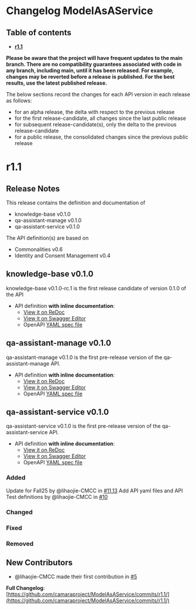 # Changelog ModelAsAService

## Table of contents

- **[r1.1](#r11)**

**Please be aware that the project will have frequent updates to the main branch. There are no compatibility guarantees associated with code in any branch, including main, until it has been released. For example, changes may be reverted before a release is published. For the best results, use the latest published release.**

The below sections record the changes for each API version in each release as follows:

* for an alpha release, the delta with respect to the previous release
* for the first release-candidate, all changes since the last public release
* for subsequent release-candidate(s), only the delta to the previous release-candidate
* for a public release, the consolidated changes since the previous public release

<!--Repeat the below release section (header 1 and subsections) at the top of this file for each new (pre-)release-->

# r1.1

## Release Notes

This release contains the definition and documentation of
*  knowledge-base v0.1.0
*  qa-assistant-manage v0.1.0
*  qa-assistant-service v0.1.0

The API definition(s) are based on
* Commonalities v0.6
* Identity and Consent Management v0.4

## knowledge-base v0.1.0

knowledge-base v0.1.0-rc.1 is the first release candidate of version 0.1.0 of the API

- API definition **with inline documentation**:
  - [View it on ReDoc](https://redocly.github.io/redoc/?url=https://raw.githubusercontent.com/camaraproject/ModelAsAService/r1.1/code/API_definitions/knowledge-base.yaml&nocors)
  - [View it on Swagger Editor](https://camaraproject.github.io/swagger-ui/?url=https://raw.githubusercontent.com/camaraproject/ModelAsAService/r1.1/code/API_definitions/knowledge-base.yaml)
  - OpenAPI [YAML spec file](https://github.com/camaraproject/ModelAsAService/blob/r1.1/code/API_definitions/knowledge-base.yaml)

## qa-assistant-manage v0.1.0

qa-assistant-manage v0.1.0 is the first pre-release version of the qa-assistant-manage API.

- API definition **with inline documentation**:
  - [View it on ReDoc](https://redocly.github.io/redoc/?url=https://raw.githubusercontent.com/camaraproject/ModelAsAService/r1.1/code/API_definitions/qa-assistant-manage.yaml&nocors)
  - [View it on Swagger Editor](https://camaraproject.github.io/swagger-ui/?url=https://raw.githubusercontent.com/camaraproject/ModelAsAService/r1.1/code/API_definitions/qa-assistant-manage.yaml)
  - OpenAPI [YAML spec file](https://github.com/camaraproject/ModelAsAService/blob/r1.1/code/API_definitions/qa-assistant-manage.yaml)

## qa-assistant-service v0.1.0

qa-assistant-service v0.1.0 is the first pre-release version of the qa-assistant-service API.

- API definition **with inline documentation**:
  - [View it on ReDoc](https://redocly.github.io/redoc/?url=https://raw.githubusercontent.com/camaraproject/ModelAsAService/r1.1/code/API_definitions/qa-assistant-service.yaml&nocors)
  - [View it on Swagger Editor](https://camaraproject.github.io/swagger-ui/?url=https://raw.githubusercontent.com/camaraproject/ModelAsAService/r1.1/code/API_definitions/qa-assistant-service.yaml)
  - OpenAPI [YAML spec file](https://github.com/camaraproject/ModelAsAService/blob/r1.1/code/API_definitions/qa-assistant-service.yaml)

### Added
Update for Fall25 by @lihaojie-CMCC in [#11](https://github.com/camaraproject/ModelAsAService/pull/11),[13](https://github.com/camaraproject/ModelAsAService/pull/13)
Add API yaml files and API Test definitions by @lihaojie-CMCC in [#10](https://github.com/camaraproject/ModelAsAService/pull/10)

### Changed

### Fixed

### Removed

## New Contributors

- @lihaojie-CMCC made their first contribution in [#5](https://github.com/camaraproject/ModelAsAService/pull/5)

**Full Changelog**: [https://github.com/camaraproject/ModelAsAService/commits/r1.1/](https://github.com/camaraproject/ModelAsAService/commits/r1.1/)
